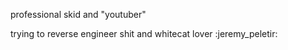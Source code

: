 professional skid and "youtuber"

trying to reverse engineer shit and whitecat lover :jeremy_peletir:

